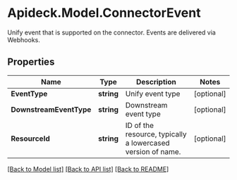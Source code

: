 # Apideck.Model.ConnectorEvent
Unify event that is supported on the connector. Events are delivered via Webhooks.

## Properties

Name | Type | Description | Notes
------------ | ------------- | ------------- | -------------
**EventType** | **string** | Unify event type | [optional] 
**DownstreamEventType** | **string** | Downstream event type | [optional] 
**ResourceId** | **string** | ID of the resource, typically a lowercased version of name. | [optional] 

[[Back to Model list]](../README.md#documentation-for-models) [[Back to API list]](../README.md#documentation-for-api-endpoints) [[Back to README]](../README.md)

